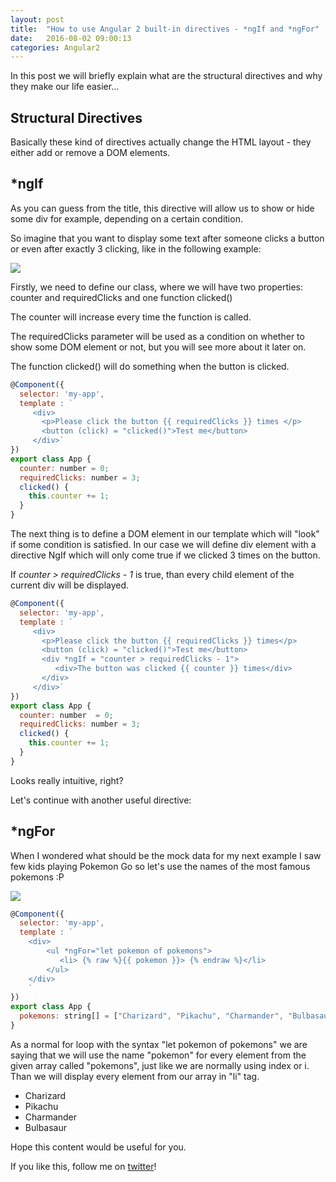 ```yaml
---
layout: post
title:  "How to use Angular 2 built-in directives - *ngIf and *ngFor"
date:   2016-08-02 09:00:13
categories: Angular2
---
```


In this post we will briefly explain what are the structural directives and why they make our life easier...

## Structural Directives

Basically these kind of directives actually change the HTML layout - they either add or remove a DOM elements.

## *ngIf

As you can guess from the title, this directive will allow us to show or hide some div for example, depending on a certain condition.

So imagine that you want to display some text after someone clicks a button or even after exactly 3 clicking, like in the following example:

<img src="{{ site.baseurl }}/images/2016-08-02_17-20-16.gif">




Firstly, we need to define our class, where we will have two properties: counter and requiredClicks and one function clicked()

The counter will increase every time the function is called.

The requiredClicks parameter will be used as a condition on whether to show some DOM element or not, but you will see more about it later on.

The function clicked() will do something when the button is clicked.

~~~ js
@Component({
  selector: 'my-app',
  template : `
     <div>
       <p>Please click the button {{ requiredClicks }} times </p>
       <button (click) = "clicked()">Test me</button>
     </div>`
})
export class App {
  counter: number = 0;
  requiredClicks: number = 3;
  clicked() {
    this.counter += 1;
  }
}
~~~

The next thing is to define a DOM element in our template which will "look" if some condition is satisfied. In our case we will define div element with a directive NgIf which will only come true if we clicked 3 times on the button.

If *counter > requiredClicks - 1* is true, than every child element of the current div will be displayed.

~~~ js
@Component({
  selector: 'my-app',
  template : `
     <div>
       <p>Please click the button {{ requiredClicks }} times</p>
       <button (click) = "clicked()">Test me</button>
       <div *ngIf = "counter > requiredClicks - 1">
          <div>The button was clicked {{ counter }} times</div>
       </div>
     </div>`
})
export class App {
  counter: number  = 0;
  requiredClicks: number = 3;
  clicked() {
    this.counter += 1;
  }
}
~~~

Looks really intuitive, right?

Let's continue with another useful directive:

## *ngFor

When I wondered what should be the mock data for my next example I saw few kids playing Pokemon Go so let's use the names of the most famous pokemons :P

<img src="{{ site.baseurl }}/images/capture.jpg">

~~~ js
@Component({
  selector: 'my-app',
  template : `
	<div>
	    <ul *ngFor="let pokemon of pokemons">
	       <li> {% raw %}{{ pokemon }}> {% endraw %}</li>
	    </ul>
	</div>
	`
})
export class App {
  pokemons: string[] = ["Charizard", "Pikachu", "Charmander", "Bulbasaur"];
}
~~~

As a normal for loop with the syntax "let pokemon of pokemons" we are saying that we will use the name "pokemon" for every element from the given array called "pokemons", just like we are normally using index or i. Than we will display every element from our array in "li" tag.

* Charizard
* Pikachu
* Charmander
* Bulbasaur

Hope this content would be useful for you.

If you like this, follow me on [twitter](https://twitter.com/lili_vs)!